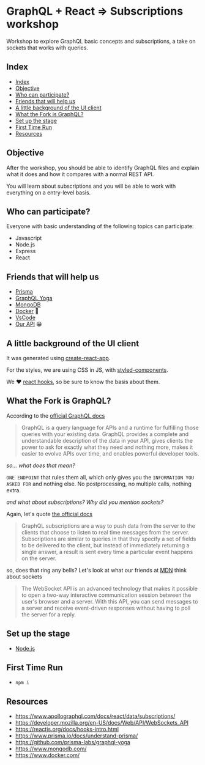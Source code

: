 # GraphQL + React => Subscriptions workshop

Workshop to explore GraphQL basic concepts and subscriptions, a take on sockets that works with queries.

## Index

- [Index](#index)
- [Objective](#objective)
- [Who can participate?](#who-can-participate)
- [Friends that will help us](#friends-that-will-help-us)
- [A little background of the UI client](#a-little-background-of-the-UI-client)
- [What the Fork is GraphQL?](#what-the-fork-is-graphql)
- [Set up the stage](#set-up-the-stage)
- [First Time Run](#first-time-run)
- [Resources](#resources)

## Objective

After the workshop, you should be able to identify GraphQL files and explain what it does and how it compares with a normal REST API.

You will learn about subscriptions and you will be able to work with everything on a entry-level basis.

## Who can participate?

Everyone with basic understanding of the following topics can participate:

- Javascript
- Node.js
- Express
- React

## Friends that will help us

- [Prisma](https://www.prisma.io/)
- [GraphQL Yoga](https://github.com/prisma-labs/graphql-yoga)
- [MongoDB](https://www.mongodb.com/)
- [Docker](https://www.docker.com/) 🐳
- [VsCode](https://code.visualstudio.com/)
- [Our API](https://github.corp.globant.com/luca-sartori/workshop-graphql-subscriptions-api) 😁

## A little background of the UI client

It was generated using [create-react-app](https://github.com/facebook/create-react-app).

For the styles, we are using CSS in JS, with [styled-components](https://styled-components.com/).

We ♥ [react hooks](https://reactjs.org/docs/hooks-intro.html), so be sure to know the basis about them.

## What the Fork is GraphQL?

According to the [official GraphQL docs](https://graphql.org/)

> GraphQL is a query language for APIs and a runtime for fulfilling those queries with your existing data. GraphQL provides a complete and understandable description of the data in your API, gives clients the power to ask for exactly what they need and nothing more, makes it easier to evolve APIs over time, and enables powerful developer tools.

_so... what does that mean?_

`ONE ENDPOINT` that rules them all, which only gives you the `INFORMATION YOU ASKED FOR` and nothing else. No postprocessing, no multiple calls, nothing extra.

_and what about subscriptions? Why did you mention sockets?_

Again, let's quote [the official docs](https://www.apollographql.com/docs/react/data/subscriptions/)

> GraphQL subscriptions are a way to push data from the server to the clients that choose to listen to real time messages from the server. Subscriptions are similar to queries in that they specify a set of fields to be delivered to the client, but instead of immediately returning a single answer, a result is sent every time a particular event happens on the server.

so, does that ring any bells? Let's look at what our friends at [MDN](https://developer.mozilla.org/en-US/docs/Web/API/WebSockets_API) think about sockets

> The WebSocket API is an advanced technology that makes it possible to open a two-way interactive communication session between the user's browser and a server. With this API, you can send messages to a server and receive event-driven responses without having to poll the server for a reply.

## Set up the stage

- [Node.js](https://nodejs.org/en/download/)

## First Time Run

- `npm i`

## Resources

- https://www.apollographql.com/docs/react/data/subscriptions/
- https://developer.mozilla.org/en-US/docs/Web/API/WebSockets_API
- https://reactjs.org/docs/hooks-intro.html
- https://www.prisma.io/docs/understand-prisma/
- https://github.com/prisma-labs/graphql-yoga
- https://www.mongodb.com/
- https://www.docker.com/
